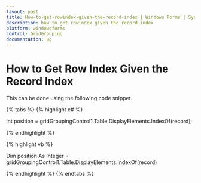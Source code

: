 ```yaml
---
layout: post
title: How-to-get-rowindex-given-the-record-index | Windows Forms | Syncfusion
description: how to get rowindex given the record index
platform: windowsforms
control: GridGrouping
documentation: ug
---
```


# How to Get Row Index Given the Record Index

This can be done using the following code snippet.

{% tabs %}
{% highlight c# %}

int position = gridGroupingControl1.Table.DisplayElements.IndexOf(record);

{% endhighlight %}

{% highlight vb %}

Dim position As Integer = gridGroupingControl1.Table.DisplayElements.IndexOf(record)

{% endhighlight %}
{% endtabs %}

